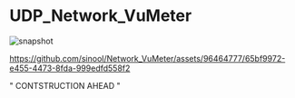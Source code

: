 # UDP_Network_VuMeter
![snapshot](https://github.com/sinool/Network_VuMeter/assets/96464777/878cc5e1-ee2d-4b68-b882-aaeadfddf9b0)


https://github.com/sinool/Network_VuMeter/assets/96464777/65bf9972-e455-4473-8fda-999edfd558f2


" CONTSTRUCTION AHEAD "
